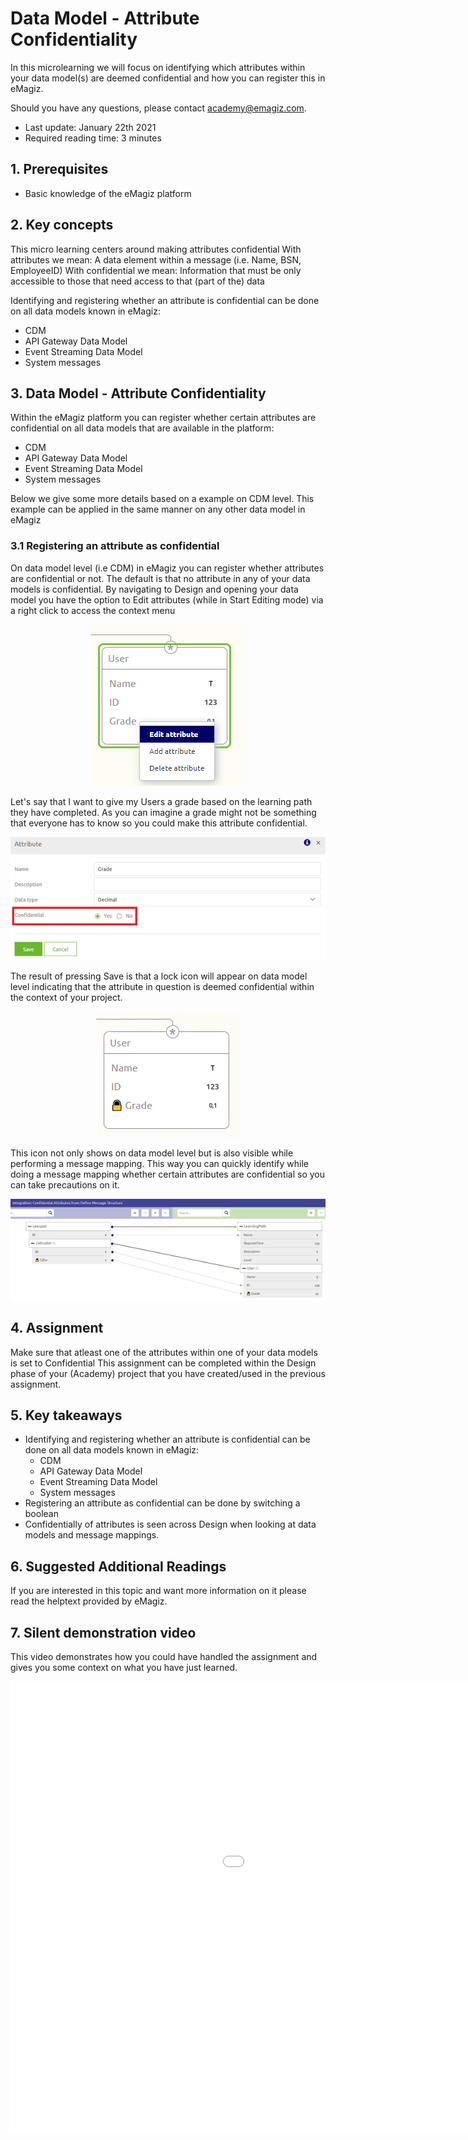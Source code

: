 # Data Model - Attribute Confidentiality

In this microlearning we will focus on identifying which attributes within your data model(s) are deemed confidential and how you can register this in eMagiz.

Should you have any questions, please contact academy@emagiz.com.

- Last update: January 22th 2021
- Required reading time: 3 minutes

## 1. Prerequisites
- Basic knowledge of the eMagiz platform

## 2. Key concepts
This micro learning centers around making attributes confidential
With attributes we mean: A data element within a message (i.e. Name, BSN, EmployeeID)
With confidential we mean: Information that must be only accessible to those that need access to that (part of the) data

Identifying and registering whether an attribute is confidential can be done on all data models known in eMagiz:

- CDM
- API Gateway Data Model
- Event Streaming Data Model
- System messages

## 3. Data Model - Attribute Confidentiality

Within the eMagiz platform you can register whether certain attributes are confidential on all data models that are available in the platform:

- CDM
- API Gateway Data Model
- Event Streaming Data Model
- System messages

Below we give some more details based on a example on CDM level. This example can be applied in the same manner on any other data model in eMagiz

### 3.1 Registering an attribute as confidential

On data model level (i.e CDM) in eMagiz you can register whether attributes are confidential or not. 
The default is that no attribute in any of your data models is confidential. 
By navigating to Design and opening your data model you have the option to Edit attributes (while in Start Editing mode) via a right click to access the context menu

<p align="center"><img src="../../img/microlearning/ml-data-model-attribute-confidentiality--edit-attribute-context-menu.png"></p>

Let's say that I want to give my Users a grade based on the learning path they have completed. 
As you can imagine a grade might not be something that everyone has to know so you could make this attribute confidential.

<p align="center"><img src="../../img/microlearning/ml-data-model-attribute-confidentiality--edit-attribute-set-confidential.png"></p>

The result of pressing Save is that a lock icon will appear on data model level indicating that the attribute in question is deemed confidential within the context of your project.

<p align="center"><img src="../../img/microlearning/ml-data-model-attribute-confidentiality--confidential-overview.png"></p>

This icon not only shows on data model level but is also visible while performing a message mapping. 
This way you can quickly identify while doing a message mapping whether certain attributes are confidential so you can take precautions on it.

<p align="center"><img src="../../img/microlearning/ml-data-model-attribute-confidentiality--confidential-message-mapping.png"></p>

## 4. Assignment

Make sure that atleast one of the attributes within one of your data models is set to Confidential
This assignment can be completed within the Design phase of your (Academy) project that you have created/used in the previous assignment.

## 5. Key takeaways

- Identifying and registering whether an attribute is confidential can be done on all data models known in eMagiz:
	- CDM
	- API Gateway Data Model
	- Event Streaming Data Model
	- System messages
- Registering an attribute as confidential can be done by switching a boolean
- Confidentially of attributes is seen across Design when looking at data models and message mappings.

## 6. Suggested Additional Readings

If you are interested in this topic and want more information on it please read the helptext provided by eMagiz.

## 7. Silent demonstration video

This video demonstrates how you could have handled the assignment and gives you some context on what you have just learned.

<iframe width="1280" height="720" src="../../vid/microlearning/microlearning-data-model-attribute-confidentiality.mp4" frameborder="0" allow="accelerometer; autoplay; clipboard-write; encrypted-media; gyroscope; picture-in-picture" allowfullscreen></iframe>